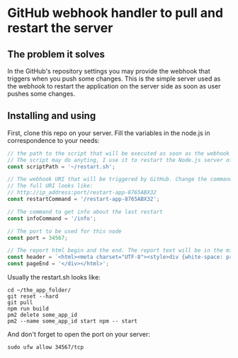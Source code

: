 # GitHub webhook handler to pull and restart the server
## The problem it solves
In the GitHub's repository settings you may provide the webhook that triggers when you push some changes. 
This is the simple server used as the webhook 
to restart the application on the server side as soon as user pushes some changes.

## Installing and using
First, clone this repo on your server. Fill the variables in the node.js  in correspondence to your needs:
```js
// the path to the script that will be executed as soon as the webhook triggers
// The script may do anyting, I use it to restart the Node.js server of the bigger application
const scriptPath = '~/restart.sh';

// The webhook URI that will be triggered by GitHub. Change the command to some unique string. 
// The full URI looks like:
// http://ip_address:port/restart-app-8765ABX32
const restartCommand = '/restart-app-8765ABX32';

// The command to get info about the last restart 
const infoCommand = '/info';

// The port to be used for this node
const port = 34567; 

// The report html begin and the end. The report text will be in the middle.
const header = `<html><meta charset="UTF-8"><style>div {white-space: pre;font-family: 'Roboto Mono', monospace;}</style><div>`;
const pageEnd = '</div></html>';
```
Usually the restart.sh looks like:
```
cd ~/the_app_folder/
git reset --hard
git pull
npm run build
pm2 delete some_app_id
pm2 --name some_app_id start npm -- start
```
And don't forget to open the port on your server:
```
sudo ufw allow 34567/tcp
```

